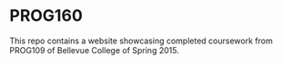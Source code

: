 # PROG160
This repo contains a website showcasing completed coursework from PROG109 of Bellevue College of Spring 2015.
